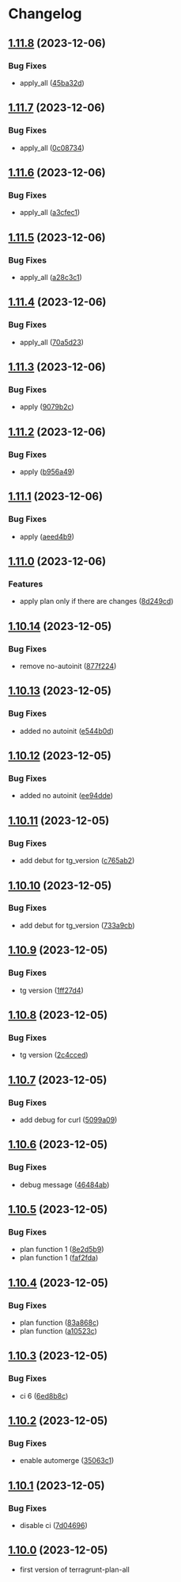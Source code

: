 # Changelog

## [1.11.8](https://github.com/Fenikks/gh-actions-terragrunt/compare/v1.11.7...v1.11.8) (2023-12-06)


### Bug Fixes

* apply_all ([45ba32d](https://github.com/Fenikks/gh-actions-terragrunt/commit/45ba32d2905a0a547ea86d168d50fc4041b473e6))

## [1.11.7](https://github.com/Fenikks/gh-actions-terragrunt/compare/v1.11.6...v1.11.7) (2023-12-06)


### Bug Fixes

* apply_all ([0c08734](https://github.com/Fenikks/gh-actions-terragrunt/commit/0c0873406871436e61b4844e501e97a3afdc5f66))

## [1.11.6](https://github.com/Fenikks/gh-actions-terragrunt/compare/v1.11.5...v1.11.6) (2023-12-06)


### Bug Fixes

* apply_all ([a3cfec1](https://github.com/Fenikks/gh-actions-terragrunt/commit/a3cfec1573485a6807cd993359e21e37a985e0e9))

## [1.11.5](https://github.com/Fenikks/gh-actions-terragrunt/compare/v1.11.4...v1.11.5) (2023-12-06)


### Bug Fixes

* apply_all ([a28c3c1](https://github.com/Fenikks/gh-actions-terragrunt/commit/a28c3c111c7b0a73612b89f84a97b615896c5e2f))

## [1.11.4](https://github.com/Fenikks/gh-actions-terragrunt/compare/v1.11.3...v1.11.4) (2023-12-06)


### Bug Fixes

* apply_all ([70a5d23](https://github.com/Fenikks/gh-actions-terragrunt/commit/70a5d2314c287527e256b985af137902c6e5cd56))

## [1.11.3](https://github.com/Fenikks/gh-actions-terragrunt/compare/v1.11.2...v1.11.3) (2023-12-06)


### Bug Fixes

* apply ([9079b2c](https://github.com/Fenikks/gh-actions-terragrunt/commit/9079b2c4a63ba0014e8766e92ceeb0b4fe1f9524))

## [1.11.2](https://github.com/Fenikks/gh-actions-terragrunt/compare/v1.11.1...v1.11.2) (2023-12-06)


### Bug Fixes

* apply ([b956a49](https://github.com/Fenikks/gh-actions-terragrunt/commit/b956a49f5301bc5795d87152edd4c7c297eda4bc))

## [1.11.1](https://github.com/Fenikks/gh-actions-terragrunt/compare/v1.11.0...v1.11.1) (2023-12-06)


### Bug Fixes

* apply ([aeed4b9](https://github.com/Fenikks/gh-actions-terragrunt/commit/aeed4b93cfe64e1b26437fb4861fcd8eb6448a58))

## [1.11.0](https://github.com/Fenikks/gh-actions-terragrunt/compare/v1.10.14...v1.11.0) (2023-12-06)


### Features

* apply plan only if there are changes ([8d249cd](https://github.com/Fenikks/gh-actions-terragrunt/commit/8d249cdcba4b1c104562d6623bc4158aba8fcb62))

## [1.10.14](https://github.com/Fenikks/gh-actions-terragrunt/compare/v1.10.13...v1.10.14) (2023-12-05)


### Bug Fixes

* remove no-autoinit ([877f224](https://github.com/Fenikks/gh-actions-terragrunt/commit/877f2240c0afe436ecc51cfe050f0a8ad0f847e2))

## [1.10.13](https://github.com/Fenikks/gh-actions-terragrunt/compare/v1.10.12...v1.10.13) (2023-12-05)


### Bug Fixes

* added no autoinit ([e544b0d](https://github.com/Fenikks/gh-actions-terragrunt/commit/e544b0dc5ab545f7e0a227f19f5833faa1456a89))

## [1.10.12](https://github.com/Fenikks/gh-actions-terragrunt/compare/v1.10.11...v1.10.12) (2023-12-05)


### Bug Fixes

* added no autoinit ([ee94dde](https://github.com/Fenikks/gh-actions-terragrunt/commit/ee94ddeb651d88d7a85e99dae91134235867540d))

## [1.10.11](https://github.com/Fenikks/gh-actions-terragrunt/compare/v1.10.10...v1.10.11) (2023-12-05)


### Bug Fixes

* add debut  for tg_version ([c765ab2](https://github.com/Fenikks/gh-actions-terragrunt/commit/c765ab20a706cb0116e51ec9be4628d47cbdcec0))

## [1.10.10](https://github.com/Fenikks/gh-actions-terragrunt/compare/v1.10.9...v1.10.10) (2023-12-05)


### Bug Fixes

* add debut  for tg_version ([733a9cb](https://github.com/Fenikks/gh-actions-terragrunt/commit/733a9cb97a648faef70c2185d114b631fef1ce96))

## [1.10.9](https://github.com/Fenikks/gh-actions-terragrunt/compare/v1.10.8...v1.10.9) (2023-12-05)


### Bug Fixes

* tg version ([1ff27d4](https://github.com/Fenikks/gh-actions-terragrunt/commit/1ff27d42d0703f61cc7d2a20149aa5c592d75bf1))

## [1.10.8](https://github.com/Fenikks/gh-actions-terragrunt/compare/v1.10.7...v1.10.8) (2023-12-05)


### Bug Fixes

* tg version ([2c4cced](https://github.com/Fenikks/gh-actions-terragrunt/commit/2c4cced18b794703b02c7c6da70001719dcea288))

## [1.10.7](https://github.com/Fenikks/gh-actions-terragrunt/compare/v1.10.6...v1.10.7) (2023-12-05)


### Bug Fixes

* add debug for curl ([5099a09](https://github.com/Fenikks/gh-actions-terragrunt/commit/5099a09b64b22374fd10ba68ffaecb3450107b77))

## [1.10.6](https://github.com/Fenikks/gh-actions-terragrunt/compare/v1.10.5...v1.10.6) (2023-12-05)


### Bug Fixes

* debug message ([46484ab](https://github.com/Fenikks/gh-actions-terragrunt/commit/46484ab07ecec93eb965f5bdf2cf1b3e83e413f4))

## [1.10.5](https://github.com/Fenikks/gh-actions-terragrunt/compare/v1.10.4...v1.10.5) (2023-12-05)


### Bug Fixes

* plan function 1 ([8e2d5b9](https://github.com/Fenikks/gh-actions-terragrunt/commit/8e2d5b98f01f2609bd35a16ec4fe5f6443e7d1c0))
* plan function 1 ([faf2fda](https://github.com/Fenikks/gh-actions-terragrunt/commit/faf2fda850700b1fe3e5403a32cc5ce7e75e8108))

## [1.10.4](https://github.com/Fenikks/gh-actions-terragrunt/compare/v1.10.3...v1.10.4) (2023-12-05)


### Bug Fixes

* plan function ([83a868c](https://github.com/Fenikks/gh-actions-terragrunt/commit/83a868c45e48365a64e99032c9e5e40ebeb75925))
* plan function ([a10523c](https://github.com/Fenikks/gh-actions-terragrunt/commit/a10523c751a1a3151380e9420810d3dbcf35dc0c))

## [1.10.3](https://github.com/Fenikks/gh-actions-terragrunt/compare/v1.10.2...v1.10.3) (2023-12-05)


### Bug Fixes

* ci 6 ([6ed8b8c](https://github.com/Fenikks/gh-actions-terragrunt/commit/6ed8b8cb89c5e3cb8400222fa5cdc23020217b7f))

## [1.10.2](https://github.com/Fenikks/gh-actions-terragrunt/compare/v1.10.1...v1.10.2) (2023-12-05)


### Bug Fixes

* enable  automerge ([35063c1](https://github.com/Fenikks/gh-actions-terragrunt/commit/35063c132ab39382e77b22c1bccafcaeba7eb0da))

## [1.10.1](https://github.com/Fenikks/gh-actions-terragrunt/compare/v1.10.0...v1.10.1) (2023-12-05)


### Bug Fixes

* disable ci ([7d04696](https://github.com/Fenikks/gh-actions-terragrunt/commit/7d046961b5ad106cfd4e1c03ae874bcd07a3c87b))

## [1.10.0](https://github.com/Fenikks/gh-actions-terragrunt/compare/v6.1.0...v1.10.0) (2023-12-05)

* first version of terragrunt-plan-all
